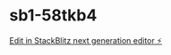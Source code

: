 # sb1-58tkb4

[Edit in StackBlitz next generation editor ⚡️](https://stackblitz.com/~/github.com/cyberstork2005/sb1-58tkb4)